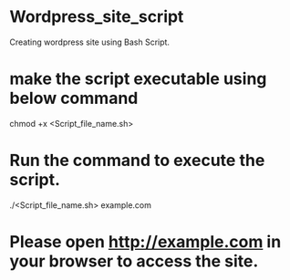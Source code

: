 # Wordpress_site_script
Creating wordpress site using Bash Script.

# make the script executable using below command
chmod +x <Script_file_name.sh>

# Run the command to execute the script.
./<Script_file_name.sh> example.com

# Please open http://example.com in your browser to access the site.
